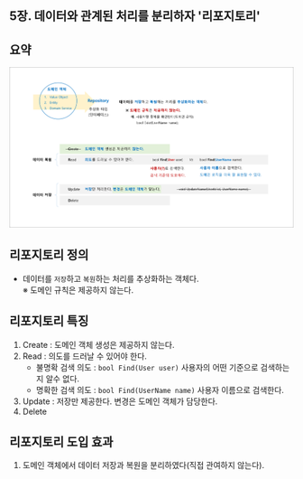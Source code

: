 ## 5장. 데이터와 관계된 처리를 분리하자 '리포지토리'

## 요약
![](./Ch05_Summary.png)

## 리포지토리 정의
- 데이터를 `저장`하고 `복원`하는 처리를 추상화하는 객체다.  
  ※ 도메인 규칙은 제공하지 않는다.

## 리포지토리 특징
1. Create : 도메인 객체 생성은 제공하지 않는다.
1. Read : 의도를 드러날 수 있어야 한다.
   - 불명확 검색 의도 : `bool Find(User user)` 사용자의 어떤 기준으로 검색하는지 알수 없다.
   - 명확한 검색 의도 : `bool Find(UserName name)` 사용자 이름으로 검색한다.
1. Update : 저장만 제공한다. 변경은 도메인 객체가 담당한다.
1. Delete

## 리포지토리 도입 효과
1. 도메인 객체에서 데이터 저장과 복원을 분리하였다(직접 관여하지 않는다).
